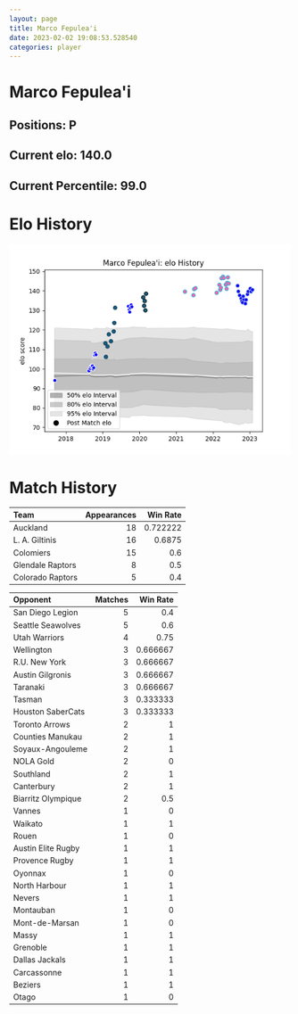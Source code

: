 ```yaml
---  
layout: page  
title: Marco Fepulea'i  
date: 2023-02-02 19:08:53.528540  
categories: player  
---
```

# Marco Fepulea'i

## Positions: P

## Current elo: 140.0

## Current Percentile: 99.0

# Elo History


![elo history](history_MarcoFepulea'i.png)
# Match History


| Team             |   Appearances |   Win Rate |
|:-----------------|--------------:|-----------:|
| Auckland         |            18 |   0.722222 |
| L. A. Giltinis   |            16 |   0.6875   |
| Colomiers        |            15 |   0.6      |
| Glendale Raptors |             8 |   0.5      |
| Colorado Raptors |             5 |   0.4      |

| Opponent           |   Matches |   Win Rate |
|:-------------------|----------:|-----------:|
| San Diego Legion   |         5 |   0.4      |
| Seattle Seawolves  |         5 |   0.6      |
| Utah Warriors      |         4 |   0.75     |
| Wellington         |         3 |   0.666667 |
| R.U. New York      |         3 |   0.666667 |
| Austin Gilgronis   |         3 |   0.666667 |
| Taranaki           |         3 |   0.666667 |
| Tasman             |         3 |   0.333333 |
| Houston SaberCats  |         3 |   0.333333 |
| Toronto Arrows     |         2 |   1        |
| Counties Manukau   |         2 |   1        |
| Soyaux-Angouleme   |         2 |   1        |
| NOLA Gold          |         2 |   0        |
| Southland          |         2 |   1        |
| Canterbury         |         2 |   1        |
| Biarritz Olympique |         2 |   0.5      |
| Vannes             |         1 |   0        |
| Waikato            |         1 |   1        |
| Rouen              |         1 |   0        |
| Austin Elite Rugby |         1 |   1        |
| Provence Rugby     |         1 |   1        |
| Oyonnax            |         1 |   0        |
| North Harbour      |         1 |   1        |
| Nevers             |         1 |   1        |
| Montauban          |         1 |   0        |
| Mont-de-Marsan     |         1 |   0        |
| Massy              |         1 |   1        |
| Grenoble           |         1 |   1        |
| Dallas Jackals     |         1 |   1        |
| Carcassonne        |         1 |   1        |
| Beziers            |         1 |   1        |
| Otago              |         1 |   0        |